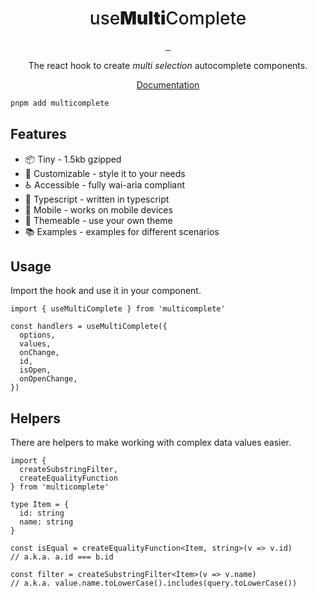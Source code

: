 <h1 align='center' style='font-weight: 500'>use<b style='font-weight: 900'>Multi</b>Complete</h1>

<p align="center">
  <a aria-label="NPM version" href="https://www.npmjs.com/package/multicomplete">
    <img alt="" src="https://badgen.net/npm/v/multicomplete">
  </a>
  <a aria-label="Package size" href="https://bundlephobia.com/result?p=multicomplete">
    <img alt="" src="https://badgen.net/bundlephobia/minzip/multicomplete">
  </a>
  <a aria-label="License" href="https://github.com/jotoh98/multicomplete/blob/main/LICENSE">
    <img alt="" src="https://badgen.net/npm/license/multicomplete">
  </a>
</p>

<p align='center'>The react hook to create <i>multi selection</i> autocomplete components.</p>

<p align='center'><a href='https://multicomplete.vercel.app'>Documentation</a></p>

```sh
pnpm add multicomplete
```

## Features

- 📦 Tiny - 1.5kb gzipped
- 🎨 Customizable - style it to your needs
- ♿ Accessible - fully wai-aria compliant
- 📖 Typescript - written in typescript
- 📱 Mobile - works on mobile devices
- 🌙 Themeable - use your own theme
- 📚 Examples - examples for different scenarios

## Usage

Import the hook and use it in your component.

```tsx
import { useMultiComplete } from 'multicomplete'

const handlers = useMultiComplete({
  options,
  values,
  onChange,
  id,
  isOpen,
  onOpenChange,
})
```

## Helpers

There are helpers to make working with complex data values easier.

```tsx
import {
  createSubstringFilter,
  createEqualityFunction
} from 'multicomplete'

type Item = {
  id: string
  name: string
}

const isEqual = createEqualityFunction<Item, string>(v => v.id)
// a.k.a. a.id === b.id

const filter = createSubstringFilter<Item>(v => v.name)
// a.k.a. value.name.toLowerCase().includes(query.toLowerCase())
```